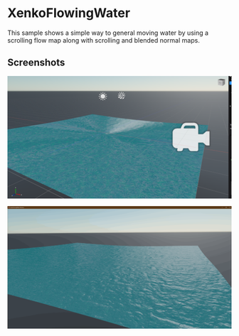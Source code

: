 # XenkoFlowingWater

This sample shows a simple way to general moving water by using a scrolling flow map along with scrolling and blended normal maps.

## Screenshots

![alt text](docs/images/editor-screenshot.png "Editor Screenshot")

![alt text](docs/images/game-screenshot.png "Editor Screenshot")